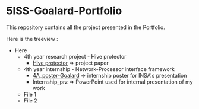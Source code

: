 # 5ISS-Goalard-Portfolio

This repository contains all the project presented in the Portfolio.   

Here is the treeview :
- Here
  - 4th year research project - Hive protector
    - [Hive protector](https://github.com/patatorfr/5ISS-Goalard-Portfolio/blob/main/4th%20year%20research%20project%20-%20Hive%20protector/Hive%20protector.pdf) => project paper
  - 4th year internship - Network-Processor interface framework
    - [4A_poster-Goalard](https://github.com/patatorfr/5ISS-Goalard-Portfolio/blob/main/4th%20year%20research%20project%20-%20Hive%20protector/Hive%20protector.pdf) => internship poster for INSA's presentation
    - Internship_prz => PowerPoint used for internal presentation of my work
  - File 1
  - File 2
